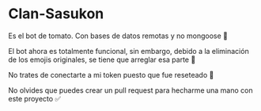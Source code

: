 # Clan-Sasukon

Es el bot de tomato. Con bases de datos remotas y no mongoose 🥳

El bot ahora es totalmente funcional, sin embargo, debido a la eliminación de los emojis originales, se tiene que arreglar esa parte 🤖

No trates de conectarte a mi token puesto que fue reseteado 🙂

No olvides que puedes crear un pull request para hecharme una mano con este proyecto ✅
